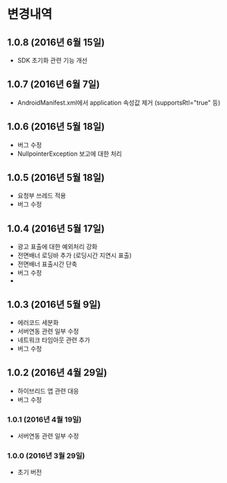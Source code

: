 
# 변경내역

## 1.0.8 (2016년 6월 15일)
- SDK 초기화 관련 기능 개선

## 1.0.7 (2016년 6월 7일)
- AndroidManifest.xml에서 application 속성값 제거 (supportsRtl="true" 등)

## 1.0.6 (2016년 5월 18일)
- 버그 수정
- NullpointerException 보고에 대한 처리

## 1.0.5 (2016년 5월 18일)
- 요청부 쓰레드 적용
- 버그 수정

## 1.0.4 (2016년 5월 17일)
- 광고 표출에 대한 예외처리 강화
- 전면배너 로딩바 추가 (로딩시간 지연시 표출)
- 전면배너 표출시간 단축
- 버그 수정
- 
## 1.0.3 (2016년 5월 9일)
- 에러코드 세분화
- 서버연동 관련 일부 수정
- 네트워크 타임아웃 관련 추가
- 버그 수정

## 1.0.2 (2016년 4월 29일)
- 하이브리드 앱 관련 대응
- 버그 수정

### 1.0.1 (2016년 4월 19일)
- 서버연동 관련 일부 수정

### 1.0.0 (2016년 3월 29일)
- 초기 버전
